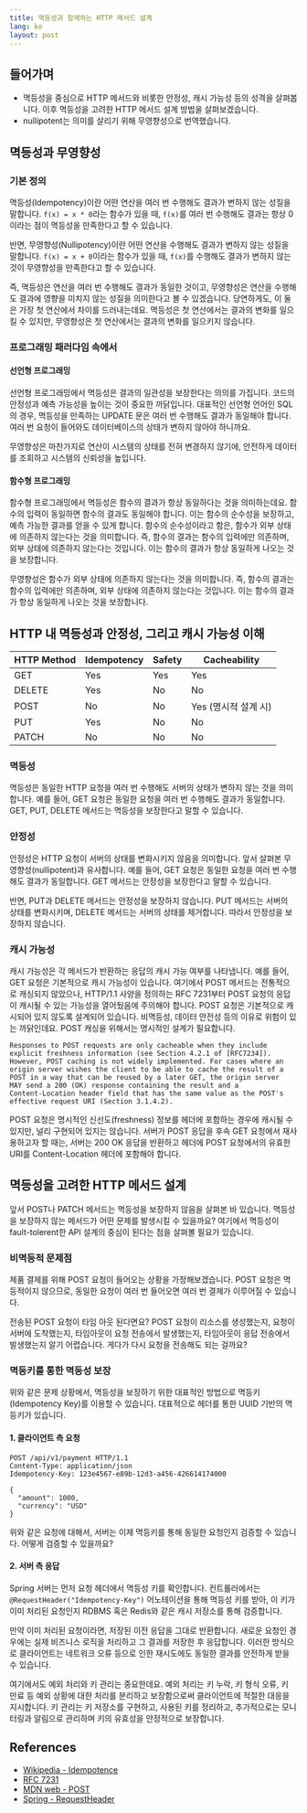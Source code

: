 ```yaml
---
title: 멱등성과 함께하는 HTTP 메서드 설계
lang: ko
layout: post
---
```


## 들어가며

- 멱등성을 중심으로 HTTP 메서드와 비롯한 안정성, 캐시 가능성 등의 성격을 살펴봅니다. 이후 멱등성을 고려한 HTTP 메서드 설계 방법을 살펴보겠습니다.
- nullipotent는 의미를 살리기 위해 무영향성으로 번역했습니다.

## 멱등성과 무영향성

### 기본 정의

멱등성(Idempotency)이란 어떤 연산을 여러 번 수행해도 결과가 변하지 않는 성질을 말합니다. `f(x) = x * 0`라는 함수가 있을 때, `f(x)`를 여러 번 수행해도 결과는 항상 0이라는 점이 멱등성을 만족한다고 할 수 있습니다.

반면, 무영향성(Nullipotency)이란 어떤 연산을 수행해도 결과가 변하지 않는 성질을 말합니다. `f(x) = x + 0`이라는 함수가 있을 때, `f(x)`를 수행해도 결과가 변하지 않는 것이 무영향성을 만족한다고 할 수 있습니다.

즉, 멱등성은 연산을 여러 번 수행해도 결과가 동일한 것이고, 무영향성은 연산을 수행해도 결과에 영향을 미치지 않는 성질을 의미한다고 볼 수 있겠습니다. 당연하게도, 이 둘은 가장 첫 연산에서 차이를 드러내는데요. 멱등성은 첫 연산에서는 결과의 변화를 일으킬 수 있지만, 무영향성은 첫 연산에서는 결과의 변화를 일으키지 않습니다.

### 프로그래밍 패러다임 속에서

#### 선언형 프로그래밍

선언형 프로그래밍에서 멱등성은 결과의 일관성을 보장한다는 의의를 가집니다. 코드의 안정성과 예측 가능성을 높이는 것이 중요한 까닭입니다. 대표적인 선언형 언어인 SQL의 경우, 멱등성을 만족하는 UPDATE 문은 여러 번 수행해도 결과가 동일해야 합니다. 여러 번 요청이 들어와도 데이터베이스의 상태가 변하지 않아야 하니까요.

무영향성은 마찬가지로 연산이 시스템의 상태를 전혀 변경하지 않기에, 안전하게 데이터를 조회하고 시스템의 신뢰성을 높입니다.

#### 함수형 프로그래밍

함수형 프로그래밍에서 멱등성은 함수의 결과가 항상 동일하다는 것을 의미하는데요. 함수의 입력이 동일하면 함수의 결과도 동일해야 합니다. 이는 함수의 순수성을 보장하고, 예측 가능한 결과를 얻을 수 있게 합니다. 함수의 순수성이라고 함은, 함수가 외부 상태에 의존하지 않는다는 것을 의미합니다. 즉, 함수의 결과는 함수의 입력에만 의존하며, 외부 상태에 의존하지 않는다는 것입니다. 이는 함수의 결과가 항상 동일하게 나오는 것을 보장합니다.

무영향성은 함수가 외부 상태에 의존하지 않는다는 것을 의미합니다. 즉, 함수의 결과는 함수의 입력에만 의존하며, 외부 상태에 의존하지 않는다는 것입니다. 이는 함수의 결과가 항상 동일하게 나오는 것을 보장합니다.

## HTTP 내 멱등성과 안정성, 그리고 캐시 가능성 이해

| HTTP Method | Idempotency | Safety | Cacheability         |
| ----------- | ----------- | ------ | -------------------- |
| GET         | Yes         | Yes    | Yes                  |
| DELETE      | Yes         | No     | No                   |
| POST        | No          | No     | Yes (명시적 설계 시) |
| PUT         | Yes         | No     | No                   |
| PATCH       | No          | No     | No                   |

### 멱등성

멱등성은 동일한 HTTP 요청을 여러 번 수행해도 서버의 상태가 변하지 않는 것을 의미합니다. 예를 들어, GET 요청은 동일한 요청을 여러 번 수행해도 결과가 동일합니다. GET, PUT, DELETE 메서드는 멱등성을 보장한다고 말할 수 있습니다.

### 안정성

안정성은 HTTP 요청이 서버의 상태를 변화시키지 않음을 의미합니다. 앞서 살펴본 무영향성(nullipotent)과 유사합니다. 예를 들어, GET 요청은 동일한 요청을 여러 번 수행해도 결과가 동일합니다. GET 메서드는 안정성을 보장한다고 말할 수 있습니다.

반면, PUT과 DELETE 메서드는 안정성을 보장하지 않습니다. PUT 메서드는 서버의 상태를 변화시키며, DELETE 메서드는 서버의 상태를 제거합니다. 따라서 안정성을 보장하지 않습니다.

### 캐시 가능성

캐시 가능성은 각 메서드가 반환하는 응답의 캐시 가능 여부를 나타냅니다. 예를 들어, GET 요청은 기본적으로 캐시 가능성이 있습니다. 여기에서 POST 메서드는 전통적으로 캐싱되지 않았으나, HTTP/1.1 사양을 정의하는 RFC 7231부터 POST 요청의 응답이 캐시될 수 있는 가능성을 열어뒀음에 주의해야 합니다. POST 요청은 기본적으로 캐시되어 있지 않도록 설계되어 있습니다. 비멱등성, 데이터 안전성 등의 이유로 위험이 있는 까닭인데요. POST 캐싱을 위해서는 명시적인 설계가 필요합니다.

```
Responses to POST requests are only cacheable when they include
explicit freshness information (see Section 4.2.1 of [RFC7234]).
However, POST caching is not widely implemented. For cases where an
origin server wishes the client to be able to cache the result of a
POST in a way that can be reused by a later GET, the origin server
MAY send a 200 (OK) response containing the result and a
Content-Location header field that has the same value as the POST's
effective request URI (Section 3.1.4.2).
```

POST 요청은 명시적인 신선도(freshness) 정보를 헤더에 포함하는 경우에 캐시될 수 있지만, 널리 구현되어 있지는 않습니다. 서버가 POST 응답을 후속 GET 요청에서 재사용하고자 할 때는, 서버는 200 OK 응답을 반환하고 헤더에 POST 요청에서의 유효한 URI를 Content-Location 헤더에 포함해야 합니다.

## 멱등성을 고려한 HTTP 메서드 설계

앞서 POST나 PATCH 메서드는 멱등성을 보장하지 않음을 살펴본 바 있습니다. 멱등성을 보장하지 않는 메서드가 어떤 문제를 발생시킬 수 있을까요? 여기에서 멱등성이 fault-tolerent한 API 설계의 중심이 된다는 점을 살펴볼 필요가 있습니다.

### 비멱등적 문제점

제품 결제를 위해 POST 요청이 들어오는 상황을 가정해보겠습니다. POST 요청은 멱등적이지 않으므로, 동일한 요청이 여러 번 들어오면 여러 번 결제가 이루어질 수 있습니다.

전송된 POST 요청이 타임 아웃 된다면요? POST 요청이 리소스를 생성했는지, 요청이 서버에 도착했는지, 타임아웃이 요청 전송에서 발생했는지, 타임아웃이 응답 전송에서 발생했는지 알기 어렵습니다. 게다가 다시 요청을 전송해도 되는 걸까요?

### 멱등키를 통한 멱등성 보장

위와 같은 문제 상황에서, 멱등성을 보장하기 위한 대표적인 방법으로 멱등키(Idempotency Key)를 이용할 수 있습니다. 대표적으로 헤더를 통한 UUID 기반의 멱등키가 있습니다.

#### 1. 클라이언트 측 요청

```http
POST /api/v1/payment HTTP/1.1
Content-Type: application/json
Idempotency-Key: 123e4567-e89b-12d3-a456-426614174000

{
  "amount": 1000,
  "currency": "USD"
}
```

위와 같은 요청에 대해서, 서버는 이제 멱등키를 통해 동일한 요청인지 검증할 수 있습니다. 어떻게 검증할 수 있을까요?

#### 2. 서버 측 응답

Spring 서버는 먼저 요청 헤더에서 멱등성 키를 확인합니다. 컨트롤러에서는 `@RequestHeader("Idempotency-Key")` 어노테이션을 통해 멱등성 키를 받아, 이 키가 이미 처리된 요청인지 RDBMS 혹은 Redis와 같은 캐시 저장소를 통해 검증합니다.

만약 이미 처리된 요청이라면, 저장된 이전 응답을 그대로 반환합니다. 새로운 요청인 경우에는 실제 비즈니스 로직을 처리하고 그 결과를 저장한 후 응답합니다. 이러한 방식으로 클라이언트는 네트워크 오류 등으로 인한 재시도에도 동일한 결과를 안전하게 받을 수 있습니다.

여기에서도 예외 처리와 키 관리는 중요한데요. 예외 처리는 키 누락, 키 형식 오류, 키 만료 등 예외 상황에 대한 처리를 분리하고 보장함으로써 클라이언트에 적절한 대응을 지시합니다. 키 관리는 키 저장소를 구현하고, 사용된 키를 정리하고, 추가적으로는 모니터링과 알림으로 관리하며 키의 유효성을 안정적으로 보장합니다.

## References

- [Wikipedia - Idempotence](https://en.wikipedia.org/wiki/Idempotence)
- [RFC 7231](https://www.rfc-editor.org/rfc/rfc7231.html)
- [MDN web - POST](https://developer.mozilla.org/en-US/docs/Web/HTTP/Methods/POST)
- [Spring - RequestHeader](https://docs.spring.io/spring-framework/reference/web/webflux/controller/ann-methods/requestheader.html)
